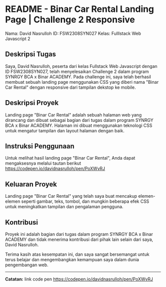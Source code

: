 # README - Binar Car Rental Landing Page | Challenge 2 Responsive 

Nama: David Nasrulloh
ID: FSW2308SYN027
Kelas: Fulllstack Web Javascript 2

## Deskripsi Tugas

Saya, David Nasrulloh, peserta dari kelas Fullstack Web Javascript dengan ID FSW2308SYN027, telah menyelesaikan Challenge 2 dalam program SYNRGY BCA x Binar ACADEMY. Pada challenge ini, saya telah berhasil membuat sebuah landing page menggunakan CSS yang diberi nama "Binar Car Rental" dengan responsive dari tampilan dekstop ke mobile.

## Deskripsi Proyek

Landing page "Binar Car Rental" adalah sebuah halaman web yang dirancang dan dibuat sebagai bagian dari tugas dalam program SYNRGY BCA x Binar ACADEMY. Halaman ini dibuat menggunakan teknologi CSS untuk mengatur tampilan dan layout halaman dengan baik.

## Instruksi Penggunaan

Untuk melihat hasil landing page "Binar Car Rental", Anda dapat mengaksesnya melalui tautan berikut https://codepen.io/davidnasrulloh/pen/PoXWvRJ
## Keluaran Proyek

Landing page "Binar Car Rental" yang telah saya buat mencakup elemen-elemen seperti gambar, teks, tombol, dan mungkin beberapa efek CSS untuk meningkatkan tampilan dan pengalaman pengguna.

## Kontribusi

Proyek ini adalah bagian dari tugas dalam program SYNRGY BCA x Binar ACADEMY dan tidak menerima kontribusi dari pihak lain selain dari saya, David Nasrulloh.

Terima kasih atas kesempatan ini, dan saya sangat bersemangat untuk terus belajar dan mengembangkan kemampuan saya dalam dunia pengembangan web.

---
**Catatan:** link code pen https://codepen.io/davidnasrulloh/pen/PoXWvRJ
